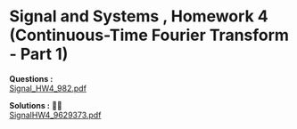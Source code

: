 # Signal and Systems , Homework 4  (Continuous-Time Fourier Transform - Part 1)

**Questions :**   
<a href="https://github.com/BitterOcean/IUT/files/4668272/Signal_HW4.pdf">Signal_HW4_982.pdf</a>  



**Solutions :** :metal::sunglasses:   
[SignalHW4_9629373.pdf](https://github.com/BitterOcean/IUT/files/4668275/SignalHW4_9629373.pdf)
